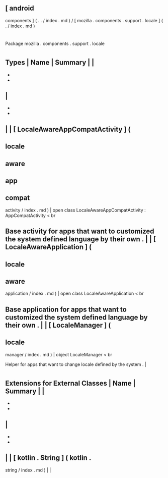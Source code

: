[
android
-
components
]
(
.
.
/
index
.
md
)
/
[
mozilla
.
components
.
support
.
locale
]
(
.
/
index
.
md
)
#
#
Package
mozilla
.
components
.
support
.
locale
#
#
#
Types
|
Name
|
Summary
|
|
-
-
-
|
-
-
-
|
|
[
LocaleAwareAppCompatActivity
]
(
-
locale
-
aware
-
app
-
compat
-
activity
/
index
.
md
)
|
open
class
LocaleAwareAppCompatActivity
:
AppCompatActivity
<
br
>
Base
activity
for
apps
that
want
to
customized
the
system
defined
language
by
their
own
.
|
|
[
LocaleAwareApplication
]
(
-
locale
-
aware
-
application
/
index
.
md
)
|
open
class
LocaleAwareApplication
<
br
>
Base
application
for
apps
that
want
to
customized
the
system
defined
language
by
their
own
.
|
|
[
LocaleManager
]
(
-
locale
-
manager
/
index
.
md
)
|
object
LocaleManager
<
br
>
Helper
for
apps
that
want
to
change
locale
defined
by
the
system
.
|
#
#
#
Extensions
for
External
Classes
|
Name
|
Summary
|
|
-
-
-
|
-
-
-
|
|
[
kotlin
.
String
]
(
kotlin
.
-
string
/
index
.
md
)
|
|

